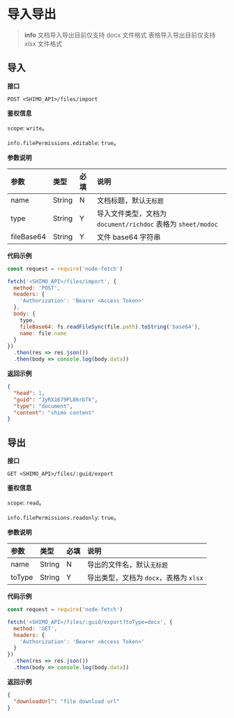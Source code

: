 # 导入导出

> **info**
> 文档导入导出目前仅支持 docx 文件格式
> 表格导入导出目前仅支持 xlsx 文件格式

## 导入

**接口**

`POST <SHIMO_API>/files/import`

**鉴权信息**

`scope`: `write`。

`info.filePermissions.editable`: `true`。

**参数说明**

| 参数      | 类型   | 必填 | 说明 |
| :------- | :----- | :-- | :-- |
| name | String | N   | 文档标题，默认`无标题` |
| type | String | Y   | 导入文件类型，文档为 `document/richdoc` 表格为 `sheet/modoc` |
| fileBase64 | String | Y   | 文件 base64 字符串 |

**代码示例**

```js
const request = require('node-fetch')

fetch('<SHIMO_API>/files/import', {
  method: 'POST',
  headers: {
    'Authorization': 'Bearer <Access Token>'
  },
  body: {
    type,
    fileBase64: fs.readFileSync(file.path).toString('base64'),
    name: file.name
  }
})
  .then(res => res.json())
  .then(body => console.log(body.data))
```

**返回示例**

```json
{
  "head": 1,
  "guid": "JyRX1679PL86rbTk",
  "type": "document",
  "content": "shimo content"
}
```

## 导出

**接口**

`GET <SHIMO_API>/files/:guid/export`

**鉴权信息**

`scope`: `read`。

`info.filePermissions.readonly`: `true`。

**参数说明**

| 参数      | 类型   | 必填 | 说明 |
| :------- | :----- | :-- | :-- |
| name | String | N   | 导出的文件名，默认`无标题` |
| toType | String | Y  | 导出类型，文档为 `docx`，表格为 `xlsx` |

**代码示例**

```js
const request = require('node-fetch')

fetch('<SHIMO_API>/files/:guid/export?toType=docx', {
  method: 'GET',
  headers: {
    'Authorization': 'Bearer <Access Token>'
  }
})
  .then(res => res.json())
  .then(body => console.log(body.data))
```

**返回示例**

```json
{
  "downloadUrl": "file download url"
}
```
